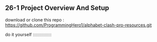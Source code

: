 ## 26-1 Project Overview And Setup

download or clone this repo : https://github.com/ProgrammingHero1/alphabet-clash-pro-resources.git

do it yourself :::::::::::::::

